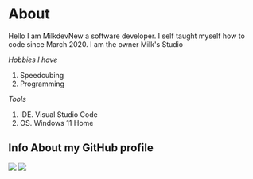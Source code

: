 # About

Hello I am MilkdevNew a software developer. I self taught myself how to code since March 2020. I am the owner Milk's Studio

_Hobbies I have_

1.  Speedcubing
2.  Programming

_Tools_

1.  IDE. Visual Studio Code
2.  OS. Windows 11 Home

## Info About my GitHub profile

<p align="left">
  <img src="https://github-readme-stats.vercel.app/api/top-langs/?username=MilkdevNew&theme=tokyonight&hide_border=true&langs_count=6"/>
  <img src="https://github-readme-stats.vercel.app/api?username=MilkdevNew&&show_icons=true&theme=tokyonight&hide_border=true&count_private=true"/>
</p>


